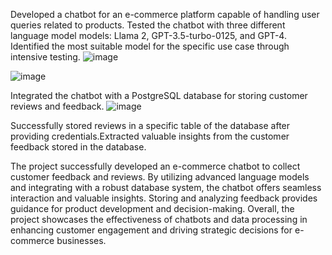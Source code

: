 Developed a chatbot for an e-commerce platform capable of handling user queries related to products.
Tested the chatbot with three different language model models: Llama 2, GPT-3.5-turbo-0125, and GPT-4.
Identified the most suitable model for the specific use case through intensive testing.
![image](https://github.com/Tiruvikraman/Customer-review-collecting-Chatbot-using-Hugging_face-model-and-Postgress-sql/assets/115523481/274adffe-cfba-493c-b1e2-0c7c01e5ce34)

![image](https://github.com/Tiruvikraman/Customer-review-collecting-Chatbot-using-Hugging_face-model-and-Postgress-sql/assets/115523481/1075021e-e19b-4597-a7fa-e91ffd63b4da)

Integrated the chatbot with a PostgreSQL database for storing customer reviews and feedback.
![image](https://github.com/Tiruvikraman/Customer-review-collecting-Chatbot-using-Hugging_face-model-and-Postgress-sql/assets/115523481/6cc5124a-8752-47b4-a4da-203d6b3928bc)

Successfully stored reviews in a specific table of the database after providing credentials.Extracted valuable insights from the customer feedback stored in the database.

The project successfully developed an e-commerce chatbot to collect customer feedback and reviews. By utilizing advanced language models and integrating with a robust database system, the chatbot offers seamless interaction and valuable insights. Storing and analyzing feedback provides guidance for product development and decision-making. Overall, the project showcases the effectiveness of chatbots and data processing in enhancing customer engagement and driving strategic decisions for
e-commerce businesses.
